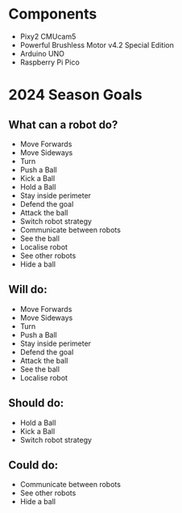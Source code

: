 # Components
- Pixy2 CMUcam5
- Powerful Brushless Motor v4.2 Special Edition
- Arduino UNO
- Raspberry Pi Pico


# 2024 Season Goals
## What can a robot do?
- Move Forwards
- Move Sideways
- Turn
- Push a Ball
- Kick a Ball
- Hold a Ball
- Stay inside perimeter
- Defend the goal
- Attack the ball
- Switch robot strategy
- Communicate between robots
- See the ball
- Localise robot
- See other robots
- Hide a ball

## Will do:
- Move Forwards
- Move Sideways
- Turn
- Push a Ball
- Stay inside perimeter
- Defend the goal
- Attack the ball
- See the ball
- Localise robot

## Should do:
- Hold a Ball
- Kick a Ball
- Switch robot strategy

## Could do:
- Communicate between robots
- See other robots
- Hide a ball


